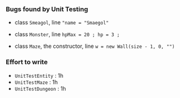 ### Bugs found by Unit Testing

* class ``Smeagol``, line ``"name = "Smaegol"``

* class `Monster`, line  ``hpMax = 20 ;
  hp = 3 ;``

* class `Maze`, the constructor, line ``w = new Wall(size - 1, 0, "")``


### Effort to write

* `UnitTestEntity` : 1h
* `UnitTestMaze` : 1h
* `UnitTestDungeon` : 1h

